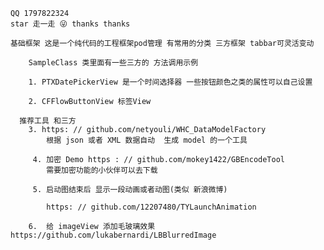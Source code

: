 
    QQ 1797822324 
    star 走一走 😜 thanks thanks

    基础框架 这是一个纯代码的工程框架pod管理 有常用的分类 三方框架 tabbar可灵活变动

        SampleClass 类里面有一些三方的 方法调用示例
        
        1. PTXDatePickerView 是一个时间选择器 一些按钮颜色之类的属性可以自己设置

        2. CFFlowButtonView 标签View

      推荐工具 和三方 
        3. https: // github.com/netyouli/WHC_DataModelFactory   
            根据 json 或者 XML 数据自动  生成 model 的一个工具

         4. 加密 Demo https : // github.com/mokey1422/GBEncodeTool  
            需要加密功能的小伙伴可以去下载

         5. 启动图结束后 显示一段动画或者动图(类似 新浪微博)
            
            https: // github.com/12207480/TYLaunchAnimation

        6.  给 imageView 添加毛玻璃效果 https://github.com/lukabernardi/LBBlurredImage
